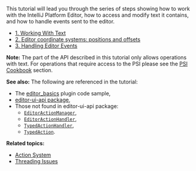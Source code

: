 [//]: # (title: Basics of Working with the Editor)

<!-- Copyright 2000-2022 JetBrains s.r.o. and other contributors. Use of this source code is governed by the Apache 2.0 license that can be found in the LICENSE file. -->

This tutorial will lead you through the series of steps showing how to work with the IntelliJ Platform Editor, how to access and modify text it contains, and how to handle events sent to the editor.
* [1. Working With Text](working_with_text.md)
* [2. Editor coordinate systems: positions and offsets](coordinates_system.md)
* [3. Handling Editor Events](editor_events.md)

**Note:** The part of the API described in this tutorial only allows operations with text.
For operations that require access to the PSI please see the [PSI Cookbook](psi_cookbook.md) section.

**See also:**
The following are referenced in the tutorial:
* The [editor_basics](https://github.com/JetBrains/intellij-sdk-code-samples/tree/main/editor_basics/) plugin code sample,
* [editor-ui-api package](%gh-ic%/platform/editor-ui-api),
* Those not found in editor-ui-api package:
  * [`EditorActionManager`](%gh-ic%/platform/platform-api/src/com/intellij/openapi/editor/actionSystem/EditorActionManager.java),
  * [`EditorActionHandler`](%gh-ic%/platform/platform-api/src/com/intellij/openapi/editor/actionSystem/EditorActionHandler.java),
  * [`TypedActionHandler`](%gh-ic%/platform/platform-api/src/com/intellij/openapi/editor/actionSystem/TypedActionHandler.java),
  * [`TypedAction`](%gh-ic%/platform/platform-api/src/com/intellij/openapi/editor/actionSystem/TypedAction.java).

**Related topics:**
* [Action System](action_system.md)
* [Threading Issues](general_threading_rules.md)
